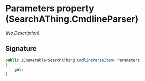 # Parameters property (SearchAThing.CmdlineParser)
_(No Description)_

## Signature
```csharp
public IEnumerable<SearchAThing.CmdlineParseItem> Parameters
{
    get;
}
```

